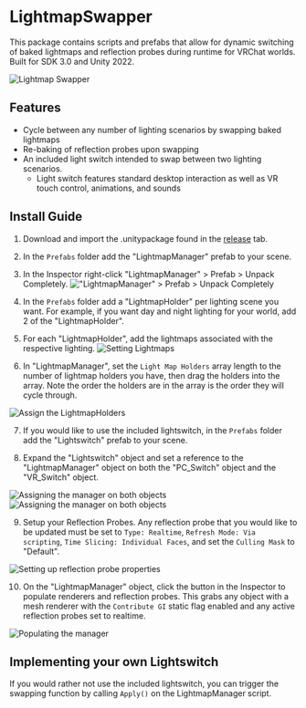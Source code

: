 # LightmapSwapper
This package contains scripts and prefabs that allow for dynamic switching of baked lightmaps and reflection probes during runtime for VRChat worlds. Built for SDK 3.0 and Unity 2022.

![Lightmap Swapper](https://github.com/SquatchVRC/LightmapSwapper/blob/main/images/LightmapSwapper.png)

## Features
- Cycle between any number of lighting scenarios by swapping baked lightmaps
- Re-baking of reflection probes upon swapping
- An included light switch intended to swap between two lighting scenarios.
  - Light switch features standard desktop interaction as well as VR touch control, animations, and sounds
    
## Install Guide
1. Download and import the .unitypackage found in the [release](https://github.com/SquatchVRC/LightmapSwapper/releases/tag/Release) tab.
   
2. In the ```Prefabs``` folder add the "LightmapManager" prefab to your scene.
   
3. In the Inspector right-click "LightmapManager" > Prefab > Unpack Completely. !["LightmapManager" > Prefab > Unpack Completely](https://github.com/SquatchVRC/LightmapSwapper/blob/main/images/unpack.png)
   
4. In the ```Prefabs``` folder add a "LightmapHolder" per lighting scene you want. For example, if you want day and night lighting for your world, add 2 of the "LightmapHolder".
   
5. For each "LightmapHolder", add the lightmaps associated with the respective lighting. ![Setting Lightmaps](https://github.com/SquatchVRC/LightmapSwapper/blob/main/images/SettingLightmaps.png)
   
6. In "LightmapManager", set the ```Light Map Holders``` array length to the number of lightmap holders you have, then drag the holders into the array. Note the order the holders are in the array is the order they will cycle through.
  
![Assign the LightmapHolders](https://github.com/SquatchVRC/LightmapSwapper/blob/main/images/AssigningLightmaps.png)
   
7. If you would like to use the included lightswitch, in the ```Prefabs``` folder add the "Lightswitch" prefab to your scene.
    
8. Expand the "Lightswitch" object and set a reference to the "LightmapManager" object on both the "PC_Switch" object and the "VR_Switch" object.
  
![Assigning the manager on both objects](https://github.com/SquatchVRC/LightmapSwapper/blob/main/images/PCSwitchManager.png) ![Assigning the manager on both objects](https://github.com/SquatchVRC/LightmapSwapper/blob/main/images/VRSwitchManager.png)
    
9. Setup your Reflection Probes. Any reflection probe that you would like to be updated must be set to ```Type: Realtime```, ```Refresh Mode: Via scripting```, ```Time Slicing: Individual Faces```, and set the ```Culling Mask``` to "Default".

![Setting up reflection probe properties](https://github.com/SquatchVRC/LightmapSwapper/blob/main/images/ProbeSetup.png)
    
10. On the "LightmapManager" object, click the button in the Inspector to populate renderers and reflection probes. This grabs any object with a mesh renderer with the ```Contribute GI``` static flag enabled and any active reflection probes set to realtime.
   
![Populating the manager](https://github.com/SquatchVRC/LightmapSwapper/blob/main/images/ManagerPopulate.png)

## Implementing your own Lightswitch
If you would rather not use the included lightswitch, you can trigger the swapping function by calling `Apply()` on the LightmapManager script.
